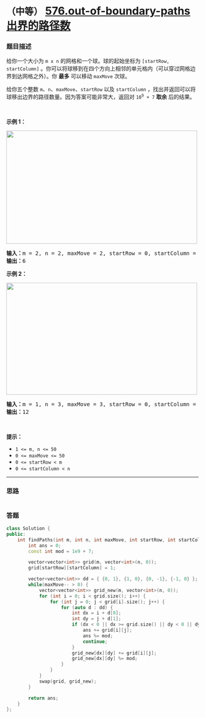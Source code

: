# `（中等）` [576.out-of-boundary-paths 出界的路径数](https://leetcode-cn.com/problems/out-of-boundary-paths/)

### 题目描述
<div class="notranslate"><p>给你一个大小为 <code>m x n</code> 的网格和一个球。球的起始坐标为 <code>[startRow, startColumn]</code> 。你可以将球移到在四个方向上相邻的单元格内（可以穿过网格边界到达网格之外）。你 <strong>最多</strong> 可以移动 <code>maxMove</code> 次球。</p>

<p>给你五个整数 <code>m</code>、<code>n</code>、<code>maxMove</code>、<code>startRow</code> 以及 <code>startColumn</code> ，找出并返回可以将球移出边界的路径数量。因为答案可能非常大，返回对 <code>10<sup>9</sup> + 7</code> <strong>取余</strong> 后的结果。</p>

<p>&nbsp;</p>

<p><strong>示例 1：</strong></p>
<img style="width: 500px; height: 296px;" src="https://assets.leetcode.com/uploads/2021/04/28/out_of_boundary_paths_1.png" alt="">
<pre><strong>输入：</strong>m = 2, n = 2, maxMove = 2, startRow = 0, startColumn = 0
<strong>输出：</strong>6
</pre>

<p><strong>示例 2：</strong></p>
<img style="width: 500px; height: 293px;" src="https://assets.leetcode.com/uploads/2021/04/28/out_of_boundary_paths_2.png" alt="">
<pre><strong>输入：</strong>m = 1, n = 3, maxMove = 3, startRow = 0, startColumn = 1
<strong>输出：</strong>12
</pre>

<p>&nbsp;</p>

<p><strong>提示：</strong></p>

<ul>
	<li><code>1 &lt;= m, n &lt;= 50</code></li>
	<li><code>0 &lt;= maxMove &lt;= 50</code></li>
	<li><code>0 &lt;= startRow &lt; m</code></li>
	<li><code>0 &lt;= startColumn &lt; n</code></li>
</ul>
</div>

---
### 思路
```
```



### 答题
``` C++
class Solution {
public:
    int findPaths(int m, int n, int maxMove, int startRow, int startColumn) {
        int ans = 0;
        const int mod = 1e9 + 7;

        vector<vector<int>> grid(m, vector<int>(n, 0));
        grid[startRow][startColumn] = 1;

        vector<vector<int>> dd = { {0, 1}, {1, 0}, {0, -1}, {-1, 0} };
        while(maxMove-- > 0) {
            vector<vector<int>> grid_new(m, vector<int>(n, 0));
            for (int i = 0; i < grid.size(); i++) {
                for (int j = 0; j < grid[i].size(); j++) {
                    for (auto d : dd) {
                        int dx = i + d[0];
                        int dy = j + d[1];
                        if (dx < 0 || dx >= grid.size() || dy < 0 || dy >= grid[0].size()) {
                            ans += grid[i][j];
                            ans %= mod;
                            continue;
                        }
                        grid_new[dx][dy] += grid[i][j];
                        grid_new[dx][dy] %= mod;
                    }
                }
            }
            swap(grid, grid_new);
        }

        return ans;
    }
};
```




